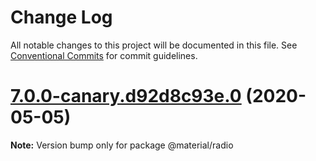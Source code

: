 # Change Log

All notable changes to this project will be documented in this file.
See [Conventional Commits](https://conventionalcommits.org) for commit guidelines.

# [7.0.0-canary.d92d8c93e.0](https://github.com/material-components/material-components-web/compare/v6.0.0...v7.0.0-canary.d92d8c93e.0) (2020-05-05)

**Note:** Version bump only for package @material/radio
